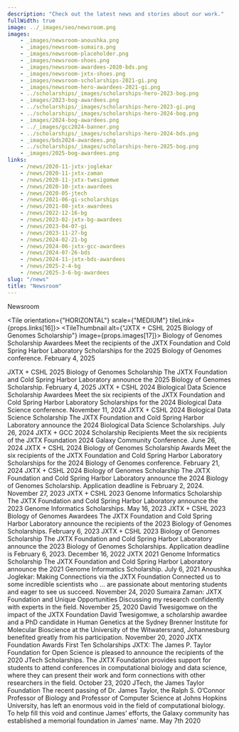 ```yaml
---
description: "Check out the latest news and stories about our work."
fullWidth: true
image: ../_images/seo/newsroom.png
images:
    - _images/newsroom-anoushka.png
    - _images/newsroom-sumaira.png
    - _images/newsroom-placeholder.png
    - _images/newsroom-shoes.png
    - _images/newsroom-awardees-2020-bds.png
    - _images/newsroom-jxtx-shoes.png
    - _images/newsroom-scholarships-2021-gi.png
    - _images/newsroom-hero-awardees-2021-gi.png
    - ../scholarships/_images/scholarships-hero-2023-bog.png
    - _images/2023-bog-awardees.png
    - ../scholarships/_images/scholarships-hero-2023-gi.png
    - ../scholarships/_images/scholarships-hero-2024-bog.png
    - _images/2024-bog-awardees.png
    - ../_images/gcc2024-banner.png
    - ../scholarships/_images/scholarships-hero-2024-bds.png
    - _images/bds2024-awardees.png
    - ../scholarships/_images/scholarships-hero-2025-bog.png
    - _images/2025-bog-awardees.png
links:
    - /news/2020-11-jxtx-joglekar
    - /news/2020-11-jxtx-zaman
    - /news/2020-11-jxtx-twesigomwe
    - /news/2020-10-jxtx-awardees
    - /news/2020-05-jtech
    - /news/2021-06-gi-scholarships
    - /news/2021-08-jxtx-awardees
    - /news/2022-12-16-bg
    - /news/2023-02-jxtx-bg-awardees
    - /news/2023-04-07-gi
    - /news/2023-11-27-bg
    - /news/2024-02-21-bg
    - /news/2024-06-jxtx-gcc-awardees
    - /news/2024-07-26-bds
    - /news/2024-11-jxtx-bds-awardees
    - /news/2025-2-4-bg
    - /news/2025-3-6-bg-awardees
slug: "/news"
title: "Newsroom"
---
```


<Headline>
<HeadlineHeading>Newsroom</HeadlineHeading>
</Headline>

<Newsroom>

<Grid columns={1}>

<Tile orientation={"HORIZONTAL"} scale={"MEDIUM"} tileLink={props.links[16]}>
<TileThumbnail alt={"JXTX + CSHL 2025 Biology of Genomes Scholarship"} image={props.images[17]}></TileThumbnail>
<TileContent>
<TileHeading>
Biology of Genomes Scholarship Awardees
</TileHeading>
<TileBody>
Meet the recipients of the JXTX Foundation and Cold Spring Harbor Laboratory Scholarships for the 2025 Biology of Genomes conference.
</TileBody>
<TileDate>February 4, 2025</TileDate>
</TileContent>
</Tile>

</Grid>

<Grid columns={3}>

<Tile tileLink={props.links[15]}>
<TileThumbnail alt={"JXTX + CSHL 2025 Biology of Genomes Scholarship"} image={props.images[16]}></TileThumbnail>
<TileContent>
<TileHeading>
JXTX + CSHL 2025 Biology of Genomes Scholarship
</TileHeading>
<TileBody>
The JXTX Foundation and Cold Spring Harbor Laboratory announce the 2025 Biology of Genomes Scholarship.
</TileBody>
<TileDate>February 4, 2025</TileDate>
</TileContent>
</Tile>

<Tile tileLink={props.links[14]}>
<TileThumbnail alt={"JXTX + GCC 2024 Awardees"} image={props.images[15]}></TileThumbnail>
<TileContent>
<TileHeading>
JXTX + CSHL 2024 Biological Data Science Scholarship Awardees
</TileHeading>
<TileBody>
Meet the six recipients of the JXTX Foundation and Cold Spring Harbor Laboratory Scholarships for the 2024 Biological Data Science conference.
</TileBody>
<TileDate>November 11, 2024</TileDate>
</TileContent>
</Tile>

<Tile tileLink={props.links[13]}>
<TileThumbnail alt={"JXTX + GCC 2024 Scholarship"} image={props.images[14]}></TileThumbnail>
<TileContent>
<TileHeading>
JXTX + CSHL 2024 Biological Data Science Scholarship
</TileHeading>
<TileBody>
The JXTX Foundation and Cold Spring Harbor Laboratory announce the 2024 Biological Data Science Scholarships.
</TileBody>
<TileDate>July 26, 2024</TileDate>
</TileContent>
</Tile>

<Tile tileLink={props.links[12]}>
<TileThumbnail alt={"JXTX + GCC 2024 Scholarship"} image={props.images[13]}></TileThumbnail>
<TileContent>
<TileHeading>
JXTX + GCC 2024 Scholarship Recipients
</TileHeading>
<TileBody>
Meet the six recipients of the JXTX Foundation 2024 Galaxy Community Conference.
</TileBody>
<TileDate>June 26, 2024</TileDate>
</TileContent>
</Tile>

<Tile tileLink={props.links[11]}>
<TileThumbnail alt={"JXTX + CSHL 2024 Biology of Genomes Scholarship Awards"} image={props.images[12]}></TileThumbnail>
<TileContent>
<TileHeading>
JXTX + CSHL 2024 Biology of Genomes Scholarship Awards
</TileHeading>
<TileBody>
Meet the six recipients of the JXTX Foundation and Cold Spring Harbor Laboratory Scholarships for the 2024 Biology of Genomes conference.
</TileBody>
<TileDate>February 21, 2024</TileDate>
</TileContent>
</Tile>


<Tile tileLink={props.links[10]}>
<TileThumbnail alt={"JXTX + CSHL 2024 Biology of Genomes Scholarship"} image={props.images[11]}></TileThumbnail>
<TileContent>
<TileHeading>
JXTX + CSHL 2024 Biology of Genomes Scholarship
</TileHeading>
<TileBody>
The JXTX Foundation and Cold Spring Harbor Laboratory announce the 2024 Biology of Genomes Scholarship. Application deadline is February 2, 2024.
</TileBody>
<TileDate>November 27, 2023</TileDate>
</TileContent>
</Tile>


<Tile tileLink={props.links[9]}>
<TileThumbnail alt={"JXTX + CSHL 2023 Genome Informatics Scholarship"} image={props.images[10]}></TileThumbnail>
<TileContent>
<TileHeading>
JXTX + CSHL 2023 Genome Informatics Scholarship
</TileHeading>
<TileBody>
The JXTX Foundation and Cold Spring Harbor Laboratory announce the 2023 Genome Informatics Scholarships.
</TileBody>
<TileDate>May 16, 2023</TileDate>
</TileContent>
</Tile>


<Tile tileLink={props.links[8]}>
<TileThumbnail alt={"JXTX + CSHL 2023 Biology of Genomes Scholarship"} image={props.images[9]}></TileThumbnail>
<TileContent>
<TileHeading>
JXTX + CSHL 2023 Biology of Genomes Awardees
</TileHeading>
<TileBody>
The JXTX Foundation and Cold Spring Harbor Laboratory announce the recipients of the 2023 Biology of Genomes Scholarships.
</TileBody>
<TileDate>February 6, 2023</TileDate>
</TileContent>
</Tile>

<Tile tileLink={props.links[7]}>
<TileThumbnail alt={"JXTX + CSHL 2023 Biology of Genomes Scholarship"} image={props.images[8]}></TileThumbnail>
<TileContent>
<TileHeading>
JXTX + CSHL 2023 Biology of Genomes Scholarship
</TileHeading>
<TileBody>
The JXTX Foundation and Cold Spring Harbor Laboratory announce the 2023 Biology of Genomes Scholarships. Application deadline is February 6, 2023.
</TileBody>
<TileDate>December 16, 2022</TileDate>
</TileContent>
</Tile>

<Tile tileLink={props.links[5]}>
<TileThumbnail alt={"2021 GI Scholarships"} image={props.images[6]}></TileThumbnail>
<TileContent>
<TileHeading>
JXTX 2021 Genome Informatics Scholarship
</TileHeading>
<TileBody>
The JXTX Foundation and Cold Spring Harbor Laboratory announce the 2021 Genome Informatics Scholarship.
</TileBody>
<TileDate>July 6, 2021</TileDate>
</TileContent>
</Tile>

<Tile tileLink={props.links[0]}>
<TileThumbnail alt={"Anoushka"} image={props.images[0]}></TileThumbnail>
<TileContent>
<TileHeading>
Anoushka Joglekar: Making Connections via the JXTX Foundation
</TileHeading>
<TileBody>
Connected us to some incredible scientists who ... are passionate about mentoring students and eager to see us succeed.
</TileBody>
<TileDate>November 24, 2020</TileDate>
</TileContent>
</Tile>

<Tile tileLink={props.links[1]}>
<TileThumbnail alt={"Sumaira"} image={props.images[1]}></TileThumbnail>
<TileContent>
<TileHeading>
Sumaira Zaman: JXTX Foundation and Unique Opportunities
</TileHeading>
<TileBody>
Discussing my research confidently with experts in the field.
</TileBody>
<TileDate>November 25, 2020</TileDate>
</TileContent>
</Tile>

<Tile tileLink={props.links[2]}>
<TileThumbnail alt={"David"} image={props.images[2]}></TileThumbnail>
<TileContent>
<TileHeading>
David Twesigomwe on the impact of the JXTX Foundation
</TileHeading>
<TileBody>
David Twesigomwe, a scholarship awardee and a PhD candidate in Human Genetics at the Sydney Brenner Institute for Molecular Bioscience at the University of the Witwatersrand, Johannesburg benefited greatly from his participation.
</TileBody>
<TileDate>November 20, 2020</TileDate>
</TileContent>
</Tile>

<Tile tileLink={props.links[3]}>
<TileThumbnail alt={"2020 BDS Awardees"} image={props.images[4]}></TileThumbnail>
<TileContent>
<TileHeading>
JXTX Foundation Awards First Ten Scholarships
</TileHeading>
<TileBody>
JXTX: The James P. Taylor Foundation for Open Science is pleased to announce the recipients of the 2020 JTech Scholarships. The JXTX Foundation provides support for students to attend conferences in computational biology and data science, where they can present their work and form connections with other researchers in the field.
</TileBody>
<TileDate>October 23, 2020</TileDate>
</TileContent>
</Tile>

<Tile tileLink={props.links[4]}>
<TileThumbnail alt={"Awardees"} image={props.images[5]}></TileThumbnail>
<TileContent>
<TileHeading>
JTech, the James Taylor Foundation
</TileHeading>
<TileBody>
The recent passing of Dr. James Taylor, the Ralph S. O’Connor Professor of Biology and Professor of Computer Science at Johns Hopkins University, has left an enormous void in the field of computational biology. To help fill this void and continue James’ efforts, the Galaxy community has established a memorial foundation in James’ name.
</TileBody>
<TileDate>May 7th 2020</TileDate>
</TileContent>
</Tile>

</Grid>

</Newsroom>
